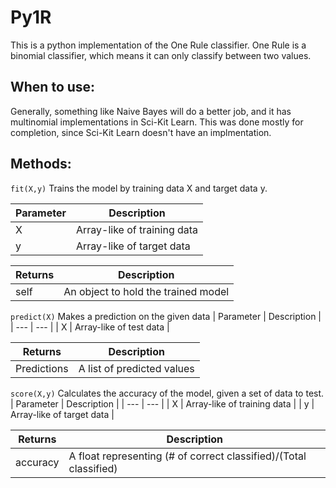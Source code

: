 # Py1R
This is a python implementation of the One Rule classifier.
One Rule is a binomial classifier, which means it can only classify between two values.
## When to use:
Generally, something like Naive Bayes will do a better job, and it has multinomial implementations in Sci-Kit Learn. This was done mostly for completion, since Sci-Kit Learn doesn't have an implmentation.
## Methods:
`fit(X,y)`
Trains the model by training data X and target data y.

| Parameter | Description |
| --- | --- |
| X | Array-like of training data |
| y | Array-like of target data |

| Returns | Description |
| --- | --- |
| self | An object to hold the trained model |

`predict(X)`
Makes a prediction on the given data
| Parameter | Description |
| --- | --- |
| X | Array-like of test data |

| Returns | Description |
| --- | ---|
| Predictions | A list of predicted values |

`score(X,y)`
Calculates the accuracy of the model, given a set of data to test.
| Parameter | Description |
| --- | --- |
| X | Array-like of training data |
| y | Array-like of target data |

| Returns | Description |
| --- | --- |
| accuracy | A float representing (# of correct classified)/(Total classified) |